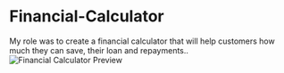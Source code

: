 # Financial-Calculator
My role was to create a financial calculator that will help customers how much they can save, their loan and repayments..
![Financial Calculator Preview](https://user-images.githubusercontent.com/49750094/57067282-db4f9780-6cce-11e9-83f4-190c9fd56be6.png)

